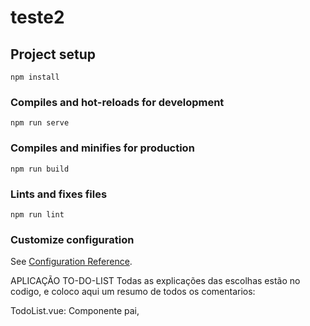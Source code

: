 # teste2

## Project setup
```
npm install
```

### Compiles and hot-reloads for development
```
npm run serve
```

### Compiles and minifies for production
```
npm run build
```

### Lints and fixes files
```
npm run lint
```

### Customize configuration
See [Configuration Reference](https://cli.vuejs.org/config/).


APLICAÇÃO TO-DO-LIST 
Todas as explicações das escolhas estão no codigo, e coloco aqui um resumo de todos os comentarios:

TodoList.vue: Componente pai, 
